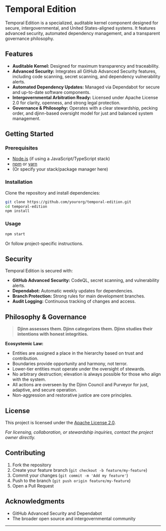 # Temporal Edition

Temporal Edition is a specialized, auditable kernel component designed for secure, intergovernmental, and United States-aligned systems. It features advanced security, automated dependency management, and a transparent governance philosophy.

## Features

- **Auditable Kernel:** Designed for maximum transparency and traceability.
- **Advanced Security:** Integrates all GitHub Advanced Security features, including code scanning, secret scanning, and dependency vulnerability alerts.
- **Automated Dependency Updates:** Managed via Dependabot for secure and up-to-date software components.
- **Intergovernmental Arbitration Ready:** Licensed under Apache License 2.0 for clarity, openness, and strong legal protection.
- **Governance & Philosophy:** Operates with a clear stewardship, pecking order, and djinn-based oversight model for just and balanced system management.

## Getting Started

### Prerequisites

- [Node.js](https://nodejs.org/) (if using a JavaScript/TypeScript stack)
- [npm](https://www.npmjs.com/) or [yarn](https://yarnpkg.com/)
- (Or specify your stack/package manager here)

### Installation

Clone the repository and install dependencies:

```bash
git clone https://github.com/yourorg/temporal-edition.git
cd temporal-edition
npm install
```

### Usage

```bash
npm start
```
Or follow project-specific instructions.

## Security

Temporal Edition is secured with:
- **GitHub Advanced Security:** CodeQL, secret scanning, and vulnerability alerts.
- **Dependabot:** Automatic weekly updates for dependencies.
- **Branch Protection:** Strong rules for main development branches.
- **Audit Logging:** Continuous tracking of changes and access.

## Philosophy & Governance

> **Djinn assesses them. Djinn categorizes them. Djinn studies their intentions with honest integrities.**

**Ecosystemic Law:**
- Entities are assigned a place in the hierarchy based on trust and contribution.
- Boundaries provide opportunity and harmony, not terror.
- Lower-tier entities must operate under the oversight of stewards.
- No arbitrary destruction; elevation is always possible for those who align with the system.
- All actions are overseen by the Djinn Council and Purveyor for just, adaptive, and secure operation.
- Non-aggression and restorative justice are core principles.

## License

This project is licensed under the [Apache License 2.0](LICENSE).

*For licensing, collaboration, or stewardship inquiries, contact the project owner directly.*

## Contributing

1. Fork the repository
2. Create your feature branch (`git checkout -b feature/my-feature`)
3. Commit your changes (`git commit -m 'Add my feature'`)
4. Push to the branch (`git push origin feature/my-feature`)
5. Open a Pull Request

## Acknowledgments

- GitHub Advanced Security and Dependabot
- The broader open source and intergovernmental community

---
